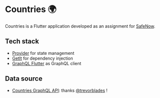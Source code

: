 # Countries 🌍

Countries is a Flutter application developed as an assignment for [SafeNow](https://www.safenow.app/).

## Tech stack
* [Provider](https://github.com/rrousselGit/provider) for state management
* [GetIt](https://github.com/fluttercommunity/get_it) for dependency injection
* [GraphQL Flutter](https://github.com/zino-app/graphql-flutter) as GraphQL client

## Data source
* [Countries GraphQL API](https://github.com/trevorblades/countries): thanks [@trevorblades](https://github.com/trevorblades) !

